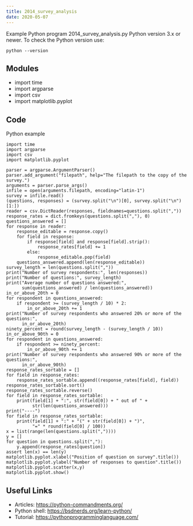 ```yaml
---
title: 2014_survey_analysis
date: 2020-05-07
---
```

Example Python program 2014_survey_analysis.py
Python version 3.x or newer.
To check the Python version use:

    python --version

## Modules

* import time
* import argparse
* import csv
* import matplotlib.pyplot

## Code

Python example

    import time
    import argparse
    import csv
    import matplotlib.pyplot
    
    parser = argparse.ArgumentParser()
    parser.add_argument("filepath", help="The filepath to the copy of the survey.")
    arguments = parser.parse_args()
    infile = open(arguments.filepath, encoding="latin-1")
    survey = infile.read()
    (questions, responses) = (survey.split("\n")[0], survey.split("\n")[1:])
    reader = csv.DictReader(responses, fieldnames=questions.split(","))
    response_rates = dict.fromkeys(questions.split(","), 0)
    questions_answered = []
    for response in reader:
        response_editable = response.copy()
        for field in response:
            if response[field] and response[field].strip():
                response_rates[field] += 1
            else:
                response_editable.pop(field)
        questions_answered.append(len(response_editable))
    survey_length = len(questions.split(","))
    print("Number of survey respondents:", len(responses))
    print("Number of questions:", survey_length)
    print("Average number of questions answered:",
          sum(questions_answered) / len(questions_answered))
    in_or_above_20th = 0
    for respondent in questions_answered:
        if respondent >= (survey_length / 10) * 2:
            in_or_above_20th += 1
    print("Number of survey respondents who answered 20% or more of the questions:",
          in_or_above_20th)
    ninety_percent = round(survey_length - (survey_length / 10))
    in_or_above_90th = 0
    for respondent in questions_answered:
        if respondent >= ninety_percent:
            in_or_above_90th += 1
    print("Number of survey respondents who answered 90% or more of the questions:",
          in_or_above_90th)
    response_rates_sortable = []
    for field in response_rates:
        response_rates_sortable.append((response_rates[field], field))
    response_rates_sortable.sort()
    response_rates_sortable.reverse()
    for field in response_rates_sortable:
        print(field[1] + ":", str(field[0]) + " out of " +
              str(len(questions_answered)))
    print("----")
    for field in response_rates_sortable:
        print(field[1] + ":" + "(" + str(field[0]) + ")",
              "=" * round(field[0] / 100))
    x = list(range(len(questions.split(","))))
    y = []
    for question in questions.split(","):
        y.append(response_rates[question])
    assert len(x) == len(y)
    matplotlib.pyplot.xlabel("Position of question on survey".title())
    matplotlib.pyplot.ylabel("Number of responses to question".title())
    matplotlib.pyplot.scatter(x,y)
    matplotlib.pyplot.show()
    

## Useful Links

- Articles: https://python-commandments.org/
- Python shell: https://bsdnerds.org/learn-python/
- Tutorial: https://pythonprogramminglanguage.com/

